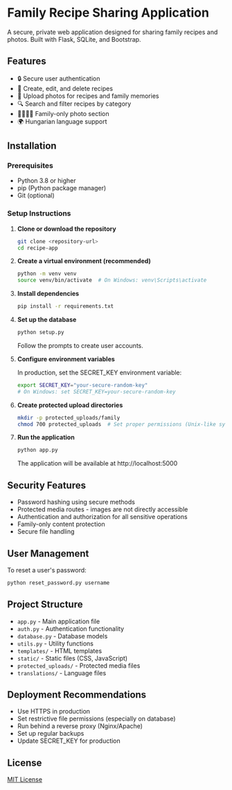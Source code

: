 # Family Recipe Sharing Application

A secure, private web application designed for sharing family recipes and photos. Built with Flask, SQLite, and Bootstrap.

## Features

- 🔒 Secure user authentication
- 📝 Create, edit, and delete recipes
- 📸 Upload photos for recipes and family memories
- 🔍 Search and filter recipes by category
- 👨‍👩‍👧‍👦 Family-only photo section
- 🌍 Hungarian language support

## Installation

### Prerequisites

- Python 3.8 or higher
- pip (Python package manager)
- Git (optional)

### Setup Instructions

1. **Clone or download the repository**
   ```bash
   git clone <repository-url>
   cd recipe-app
   ```

2. **Create a virtual environment (recommended)**
   ```bash
   python -m venv venv
   source venv/bin/activate  # On Windows: venv\Scripts\activate
   ```

3. **Install dependencies**
   ```bash
   pip install -r requirements.txt
   ```

4. **Set up the database**
   ```bash
   python setup.py
   ```
   Follow the prompts to create user accounts.

5. **Configure environment variables**
   
   In production, set the SECRET_KEY environment variable:
   ```bash
   export SECRET_KEY="your-secure-random-key"
   # On Windows: set SECRET_KEY=your-secure-random-key
   ```

6. **Create protected upload directories**
   ```bash
   mkdir -p protected_uploads/family
   chmod 700 protected_uploads  # Set proper permissions (Unix-like systems)
   ```

7. **Run the application**
   ```bash
   python app.py
   ```
   The application will be available at http://localhost:5000

## Security Features

- Password hashing using secure methods
- Protected media routes - images are not directly accessible
- Authentication and authorization for all sensitive operations
- Family-only content protection
- Secure file handling

## User Management

To reset a user's password:
```bash
python reset_password.py username
```

## Project Structure

- `app.py` - Main application file
- `auth.py` - Authentication functionality
- `database.py` - Database models
- `utils.py` - Utility functions
- `templates/` - HTML templates
- `static/` - Static files (CSS, JavaScript)
- `protected_uploads/` - Protected media files
- `translations/` - Language files

## Deployment Recommendations

- Use HTTPS in production
- Set restrictive file permissions (especially on database)
- Run behind a reverse proxy (Nginx/Apache)
- Set up regular backups
- Update SECRET_KEY for production

## License

[MIT License](LICENSE)